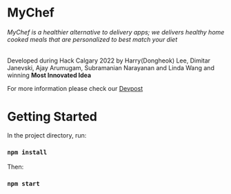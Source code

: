 # MyChef
###### MyChef is a healthier alternative to delivery apps; we delivers healthy home cooked meals that are personalized to best match your diet

Developed during Hack Calgary 2022 by Harry(Dongheok) Lee, Dimitar Janevski, Ajay Arumugam, Subramanian Narayanan and Linda Wang and winning **Most Innovated Idea**

For more information please check our [Devpost](https://devpost.com/software/mychef-yo1d4j)

# Getting Started
In the project directory, run:

### `npm install`

Then:

### `npm start`


